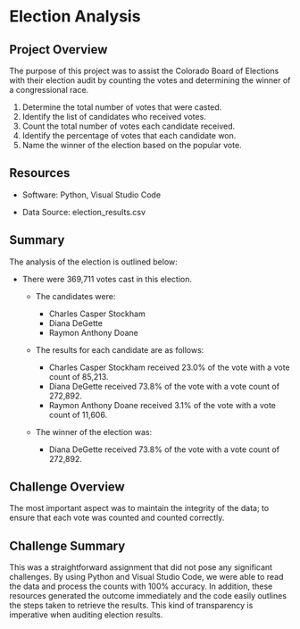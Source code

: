 # Election Analysis


## Project Overview
The purpose of this project was to assist the Colorado Board of Elections with their election audit by counting the votes and determining the winner of a congressional race.

1.	Determine the total number of votes that were casted.
2.	Identify the list of candidates who received votes.
3.	Count the total number of votes each candidate received.
4.	Identify the percentage of votes that each candidate won.
5.	Name the winner of the election based on the popular vote.


## Resources
- Software: Python, Visual Studio Code

- Data Source: election_results.csv


## Summary
The analysis of the election is outlined below:
- There were 369,711 votes cast in this election.
  - The candidates were:
	  - Charles Casper Stockham
	  - Diana DeGette
	  - Raymon Anthony Doane

  - The results for each candidate are as follows:
	  - Charles Casper Stockham received 23.0% of the vote with a vote count of 85,213.
	  - Diana DeGette received 73.8% of the vote with a vote count of 272,892.
	  - Raymon Anthony Doane received 3.1% of the vote with a vote count of 11,606.

  - The winner of the election was:
	  - Diana DeGette received 73.8% of the vote with a vote count of 272,892.


## Challenge Overview
The most important aspect was to maintain the integrity of the data; to ensure that each vote was counted and counted correctly. 


## Challenge Summary
This was a straightforward assignment that did not pose any significant challenges. By using Python and Visual Studio Code, we were able to read the data and process the counts with 100% accuracy. In addition, these resources generated the outcome immediately and the code easily outlines the steps taken to retrieve the results. This kind of transparency is imperative when auditing election results. 

